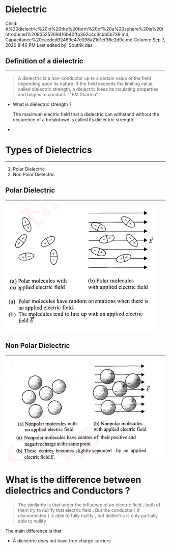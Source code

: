 # Dielectric

Child: A%20dielectric%20in%20the%20form%20of%20a%20sphere%20is%20introduced%2093525269416b40ffb362c4c3cbb5b739.md, Capacitance%20caeded92469e47e098a21d1ef36e2d0c.md
Column: Sep 7, 2020 8:46 PM
Last edited by: Soutrik das

## Definition of a dielectric

---

> A dielectric is a non-conductor up to a certain value of the field depending upon its nature. If the field exceeds the limiting value called dielectric strength, a dielectric loses its insulating properties and begins to conduct. -"BM Sharma"

- What is dielectric strength ?

    The maximum electric field that a dielectric can withstand without the occurence of a breakdown is called its dielectric strength.

- 

# Types of Dielectrics

---

1. Polar Dielectric 
2. Non Polar Dielectric 

## Polar Dielectric

---

![Dielectric%20224a5f771d714fb78f404df0bcf63c22/Untitled.png](Dielectric%20224a5f771d714fb78f404df0bcf63c22/Untitled.png)

## Non Polar Dielectric

---

![Dielectric%20224a5f771d714fb78f404df0bcf63c22/Untitled%201.png](Dielectric%20224a5f771d714fb78f404df0bcf63c22/Untitled%201.png)

# What is the difference between dielectrics and Conductors ?

> The similarity is that under the influence of an electric field , both of them try to nullify that electric field . But the conductor ( if disconnected ) is able to fully nullify , but dielectric is only partially able to nullify

The main difference is that 

- A dielectric does not have free charge carriers